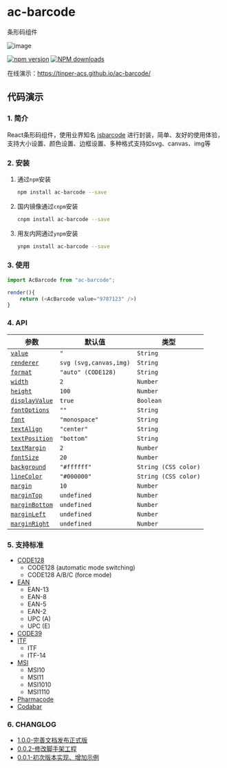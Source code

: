 # ac-barcode

条形码组件

![image](https://user-images.githubusercontent.com/3817644/53559495-293c0800-3b85-11e9-9094-f6455cbe9ec5.png)

[![npm version](https://img.shields.io/npm/v/ac-barcode.svg)](https://www.npmjs.com/package/ac-barcode)
[![NPM downloads](http://img.shields.io/npm/dt/ac-barcode.svg?style=flat)](https://npmjs.org/package/ac-barcode)

在线演示：https://tinper-acs.github.io/ac-barcode/

## 代码演示

### 1. 简介

React条形码组件，使用业界知名 [jsbarcode](https://github.com/lindell/JsBarcode) 进行封装，简单、友好的使用体验，支持大小设置、颜色设置、边框设置、多种格式支持如svg、canvas、img等

### 2. 安装

1. 通过`npm`安装
    ```bash
    npm install ac-barcode --save
    ```
2. 国内镜像通过`cnpm`安装
    ```bash
    cnpm install ac-barcode --save
    ```
3. 用友内网通过`ynpm`安装
    ```bash
    ynpm install ac-barcode --save
    ```


### 3. 使用

```js
import AcBarcode from "ac-barcode";

render(){
    return (<AcBarcode value="9787123" />)
}
```

### 4. API

| 参数 | 默认值 | 类型 |
|--------|---------------|------|
| [`value`](https://github.com/lindell/JsBarcode/wiki/Options#format) | `"` | `String` |
| [`renderer`](https://github.com/lindell/JsBarcode/wiki/Options#format) | `svg (svg,canvas,img)` | `String` |
| [`format`](https://github.com/lindell/JsBarcode/wiki/Options#format) | `"auto" (CODE128)` | `String` |
| [`width`](https://github.com/lindell/JsBarcode/wiki/Options#width) | `2` | `Number` |
| [`height`](https://github.com/lindell/JsBarcode/wiki/Options#height) | `100` | `Number` |
| [`displayValue`](https://github.com/lindell/JsBarcode/wiki/Options#display-value) | `true` | `Boolean` |
| [`fontOptions`](https://github.com/lindell/JsBarcode/wiki/Options#font-options) | `""` | `String` |
| [`font`](https://github.com/lindell/JsBarcode/wiki/Options#font) | `"monospace"` | `String` |
| [`textAlign`](https://github.com/lindell/JsBarcode/wiki/Options#text-align) | `"center"` | `String` |
| [`textPosition`](https://github.com/lindell/JsBarcode/wiki/Options#text-position) | `"bottom"` | `String` |
| [`textMargin`](https://github.com/lindell/JsBarcode/wiki/Options#text-margin) | `2` | `Number` |
| [`fontSize`](https://github.com/lindell/JsBarcode/wiki/Options#font-size) | `20` | `Number` |
| [`background`](https://github.com/lindell/JsBarcode/wiki/Options#background)  | `"#ffffff"` | `String (CSS color)` |
| [`lineColor`](https://github.com/lindell/JsBarcode/wiki/Options#line-color) | `"#000000"` | `String (CSS color)` |
| [`margin`](https://github.com/lindell/JsBarcode/wiki/Options#margins) | `10` | `Number` |
| [`marginTop`](https://github.com/lindell/JsBarcode/wiki/Options#margins) | `undefined` | `Number` |
| [`marginBottom`](https://github.com/lindell/JsBarcode/wiki/Options#margins) | `undefined` | `Number` |
| [`marginLeft`](https://github.com/lindell/JsBarcode/wiki/Options#margins) | `undefined` | `Number` |
| [`marginRight`](https://github.com/lindell/JsBarcode/wiki/Options#margins) | `undefined` | `Number` |


### 5. 支持标准

* [CODE128](https://github.com/lindell/JsBarcode/wiki/CODE128)
  * CODE128 (automatic mode switching)
  * CODE128 A/B/C (force mode)
* [EAN](https://github.com/lindell/JsBarcode/wiki/EAN)
  * EAN-13
  * EAN-8
  * EAN-5
  * EAN-2
  * UPC (A)
  * UPC (E)
* [CODE39](https://github.com/lindell/JsBarcode/wiki/CODE39)
* [ITF](https://github.com/lindell/JsBarcode/wiki/ITF-14)
  * ITF
  * ITF-14
* [MSI](https://github.com/lindell/JsBarcode/wiki/MSI)
  * MSI10
  * MSI11
  * MSI1010
  * MSI1110
* [Pharmacode](https://github.com/lindell/JsBarcode/wiki/pharmacode)
* [Codabar](https://github.com/lindell/JsBarcode/wiki/codabar)


### 6. CHANGLOG

* [1.0.0-完善文档发布正式版](https://github.com/tinper-acs/ac-barcode/releases/tag/1.0.0)
* [0.0.2-修改脚手架工程](https://github.com/tinper-acs/ac-barcode/releases/tag/0.0.2)
* [0.0.1-初次版本实现、增加示例](https://github.com/tinper-acs/ac-barcode/releases/tag/0.0.1)
